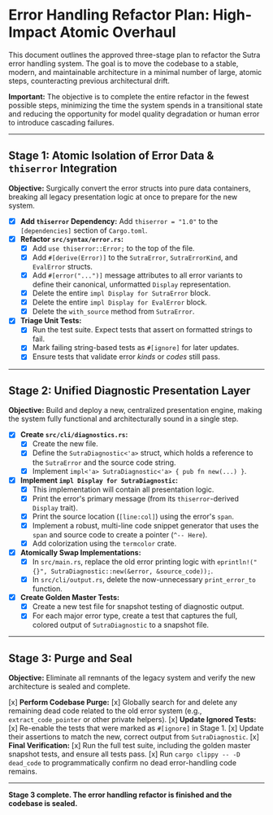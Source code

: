 # Error Handling Refactor Plan: High-Impact Atomic Overhaul

This document outlines the approved three-stage plan to refactor the Sutra error handling system. The goal is to move the codebase to a stable, modern, and maintainable architecture in a minimal number of large, atomic steps, counteracting previous architectural drift.

**Important:** The objective is to complete the entire refactor in the fewest possible steps, minimizing the time the system spends in a transitional state and reducing the opportunity for model quality degradation or human error to introduce cascading failures.

---

## Stage 1: Atomic Isolation of Error Data & `thiserror` Integration

**Objective:** Surgically convert the error structs into pure data containers, breaking all legacy presentation logic at once to prepare for the new system.

- [x] **Add `thiserror` Dependency:** Add `thiserror = "1.0"` to the `[dependencies]` section of `Cargo.toml`.
- [x] **Refactor `src/syntax/error.rs`:**
  - [x] Add `use thiserror::Error;` to the top of the file.
  - [x] Add `#[derive(Error)]` to the `SutraError`, `SutraErrorKind`, and `EvalError` structs.
  - [x] Add `#[error("...")]` message attributes to all error variants to define their canonical, unformatted `Display` representation.
  - [x] Delete the entire `impl Display for SutraError` block.
  - [x] Delete the entire `impl Display for EvalError` block.
  - [x] Delete the `with_source` method from `SutraError`.
- [x] **Triage Unit Tests:**
  - [x] Run the test suite. Expect tests that assert on formatted strings to fail.
  - [x] Mark failing string-based tests as `#[ignore]` for later updates.
  - [x] Ensure tests that validate error _kinds_ or _codes_ still pass.

---

## Stage 2: Unified Diagnostic Presentation Layer

**Objective:** Build and deploy a new, centralized presentation engine, making the system fully functional and architecturally sound in a single step.

- [x] **Create `src/cli/diagnostics.rs`:**
  - [x] Create the new file.
  - [x] Define the `SutraDiagnostic<'a>` struct, which holds a reference to the `SutraError` and the source code string.
  - [x] Implement `impl<'a> SutraDiagnostic<'a> { pub fn new(...) }`.
- [x] **Implement `impl Display for SutraDiagnostic`:**
  - [x] This implementation will contain all presentation logic.
  - [x] Print the error's primary message (from its `thiserror`-derived `Display` trait).
  - [x] Print the source location (`[line:col]`) using the error's `span`.
  - [x] Implement a robust, multi-line code snippet generator that uses the `span` and source code to create a pointer (`^-- Here`).
  - [x] Add colorization using the `termcolor` crate.
- [x] **Atomically Swap Implementations:**
  - [x] In `src/main.rs`, replace the old error printing logic with `eprintln!("{}", SutraDiagnostic::new(&error, &source_code));`.
  - [x] In `src/cli/output.rs`, delete the now-unnecessary `print_error_to` function.
- [x] **Create Golden Master Tests:**
  - [x] Create a new test file for snapshot testing of diagnostic output.
  - [x] For each major error type, create a test that captures the full, colored output of `SutraDiagnostic` to a snapshot file.

---

## Stage 3: Purge and Seal

**Objective:** Eliminate all remnants of the legacy system and verify the new architecture is sealed and complete.

[x] **Perform Codebase Purge:**
[x] Globally search for and delete any remaining dead code related to the old error system (e.g., `extract_code_pointer` or other private helpers).
[x] **Update Ignored Tests:**
[x] Re-enable the tests that were marked as `#[ignore]` in Stage 1.
[x] Update their assertions to match the new, correct output from `SutraDiagnostic`.
[x] **Final Verification:**
[x] Run the full test suite, including the golden master snapshot tests, and ensure all tests pass.
[x] Run `cargo clippy -- -D dead_code` to programmatically confirm no dead error-handling code remains.

---

**Stage 3 complete. The error handling refactor is finished and the codebase is sealed.**
